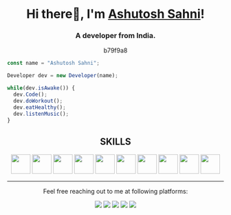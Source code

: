 <h1 align="center">Hi there👋, I'm <a href="https://github.com/AshutoshSahni">Ashutosh Sahni</a>!</h1>
<h3 align="center">A developer from India.</h3>
<p align="center">b79f9a8</p>

```js
const name = "Ashutosh Sahni";

Developer dev = new Developer(name);

while(dev.isAwake()) {
  dev.Code();
  dev.doWorkout();
  dev.eatHealthy();
  dev.listenMusic();
}
```

<h2 align="center">SKILLS</h2>
<p align="center">
  <img class="logo" src="https://i.postimg.cc/SRHSgx0w/android.png" height="45px">
  <img src="https://cdn.iconscout.com/icon/free/png-512/kotlin-2752140-2284957.png?f=avif&w=256" height="45px">
  <img src="https://cdn.iconscout.com/icon/free/png-512/python-2-226051.png?f=avif&w=256" height="45px">
  <img src="https://cdn.iconscout.com/icon/free/png-512/c-57-1175191.png?f=avif&w=256" height="45px">
  <img src="https://cdn.iconscout.com/icon/free/png-512/c-4-226082.png?f=avif&w=256" height="45px">
  <img src="https://cdn.iconscout.com/icon/free/png-512/html5-41-1175209.png?f=avif&w=256" height="45px">
  <img src="https://cdn.iconscout.com/icon/free/png-512/css-38-226095.png?f=avif&w=256" height="45px">
  <img src="https://cdn.iconscout.com/icon/free/png-512/sass-226054.png?f=avif&w=256" height="45px">
  <img src="https://cdn.iconscout.com/icon/free/png-512/javascript-1-225993.png?f=avif&w=256" height="45px">
  <img src="https://cdn.iconscout.com/icon/free/png-512/django-1-282754.png?f=avif&w=256" height="45px">
  
</p>

<hr>

<p align="center">Feel free reaching out to me at following platforms:</p>

<p align="center">
  <a href="https://www.linkedin.com/in/ashutosh-sahni-a941aa192/"><img src="https://img.shields.io/badge/LinkedIn-0077B5?style=for-the-badge&logo=linkedin&logoColor=white"></a> 
  <a href="https://www.instagram.com/ashutoshsahni.as/"><img src="https://img.shields.io/badge/Instagram-E4405F?style=for-the-badge&logo=instagram&logoColor=white"></a> 
  <a href="https://twitter.com/iashutoshsahni"><img src="https://img.shields.io/badge/Twitter-1DA1F2?style=for-the-badge&logo=twitter&logoColor=white"></a>
  <a href="mailto:ashutoshsahni.as@gmail.com"><img src="https://img.shields.io/badge/mail-EA4335?style=for-the-badge&logo=gmail&logoColor=white"></a>
  <a href="https://leetcode.com/ashutoshsahni/"><img src="https://img.shields.io/badge/LeetCode-black?style=for-the-badge&logo=leetcode&logoColor=yellow"></a>
</p>
